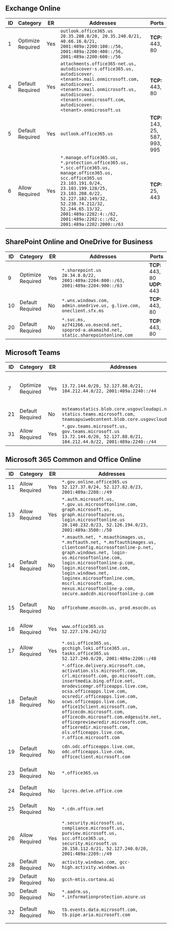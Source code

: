 <!--THIS FILE IS AUTOMATICALLY GENERATED. MANUAL CHANGES WILL BE OVERWRITTEN.-->
<!--Please contact the Office 365 Endpoints team with any questions.-->
<!--USGovGCCHigh endpoints version 2025013000-->
<!--File generated 2025-02-13 00:05:24.2675-->

## Exchange Online

ID | Category | ER | Addresses | Ports
-- | -------------------- | --- | ---------------------------------------------------------------------------------------------------------------------------------------------------------------------------------------------------------------------------------------------------------------------------------------------------- | -------------------------------
1 | Optimize<BR>Required | Yes | `outlook.office365.us`<BR>`20.35.208.0/20, 20.35.240.0/21, 40.66.16.0/21, 2001:489a:2200:100::/56, 2001:489a:2200:400::/56, 2001:489a:2200:600::/56` | **TCP:** 443, 80
4 | Default<BR>Required | Yes | `attachments.office365-net.us, autodiscover-s.office365.us, autodiscover.<tenant>.mail.onmicrosoft.com, autodiscover.<tenant>.mail.onmicrosoft.us, autodiscover.<tenant>.onmicrosoft.com, autodiscover.<tenant>.onmicrosoft.us` | **TCP:** 443, 80
5 | Default<BR>Required | Yes | `outlook.office365.us` | **TCP:** 143, 25, 587, 993, 995
6 | Allow<BR>Required | Yes | `*.manage.office365.us, *.protection.office365.us, *.scc.office365.us, manage.office365.us, scc.office365.us`<BR>`23.103.191.0/24, 23.103.199.128/25, 23.103.208.0/22, 52.227.182.149/32, 52.238.74.212/32, 52.244.65.13/32, 2001:489a:2202:4::/62, 2001:489a:2202:c::/62, 2001:489a:2202:2000::/63` | **TCP:** 25, 443

## SharePoint Online and OneDrive for Business

ID | Category | ER | Addresses | Ports
-- | -------------------- | --- | --------------------------------------------------------------------------------------- | --------------------------------
9 | Optimize<BR>Required | Yes | `*.sharepoint.us`<BR>`20.34.8.0/22, 2001:489a:2204:800::/63, 2001:489a:2204:900::/63` | **TCP:** 443, 80<BR>**UDP:** 443
10 | Default<BR>Required | No | `*.wns.windows.com, admin.onedrive.us, g.live.com, oneclient.sfx.ms` | **TCP:** 443, 80
20 | Default<BR>Required | No | `*.svc.ms, az741266.vo.msecnd.net, spoprod-a.akamaihd.net, static.sharepointonline.com` | **TCP:** 443, 80

## Microsoft Teams

ID | Category | ER | Addresses | Ports
-- | -------------------- | --- | ---------------------------------------------------------------------------------------------------------------------------- | -------------------------------
7 | Optimize<BR>Required | Yes | `13.72.144.0/20, 52.127.88.0/21, 104.212.44.0/22, 2001:489a:2240::/44` | **UDP:** 3478, 3479, 3480, 3481
21 | Default<BR>Required | No | `msteamsstatics.blob.core.usgovcloudapi.net, statics.teams.microsoft.com, teamsapuiwebcontent.blob.core.usgovcloudapi.net` | **TCP:** 443
31 | Allow<BR>Required | Yes | `*.gov.teams.microsoft.us, gov.teams.microsoft.us`<BR>`13.72.144.0/20, 52.127.88.0/21, 104.212.44.0/22, 2001:489a:2240::/44` | **TCP:**  443, 80

## Microsoft 365 Common and Office Online

ID | Category | ER | Addresses | Ports
-- | ------------------- | --- | ----------------------------------------------------------------------------------------------------------------------------------------------------------------------------------------------------------------------------------------------------------------------------------------------------------------------------------------------------------------------------------------------------------------------------------------------------------------- | ----------------
11 | Allow<BR>Required | Yes | `*.gov.online.office365.us`<BR>`52.127.37.0/24, 52.127.82.0/23, 2001:489a:2208::/49` | **TCP:** 443
13 | Allow<BR>Required | Yes | `*.auth.microsoft.us, *.gov.us.microsoftonline.com, graph.microsoft.us, graph.microsoftazure.us, login.microsoftonline.us`<BR>`20.140.232.0/23, 52.126.194.0/23, 2001:489a:3500::/50` | **TCP:** 443
14 | Default<BR>Required | No | `*.msauth.net, *.msauthimages.us, *.msftauth.net, *.msftauthimages.us, clientconfig.microsoftonline-p.net, graph.windows.net, login-us.microsoftonline.com, login.microsoftonline-p.com, login.microsoftonline.com, login.windows.net, loginex.microsoftonline.com, mscrl.microsoft.com, nexus.microsoftonline-p.com, secure.aadcdn.microsoftonline-p.com` | **TCP:** 443
15 | Default<BR>Required | No | `officehome.msocdn.us, prod.msocdn.us` | **TCP:** 443, 80
16 | Allow<BR>Required | Yes | `www.office365.us`<BR>`52.227.170.242/32` | **TCP:** 443, 80
17 | Allow<BR>Required | Yes | `*.osi.office365.us, gcchigh.loki.office365.us, tasks.office365.us`<BR>`52.127.240.0/20, 2001:489a:2206::/48` | **TCP:** 443
18 | Default<BR>Required | No | `*.office.delivery.microsoft.com, activation.sls.microsoft.com, crl.microsoft.com, go.microsoft.com, insertmedia.bing.office.net, mrodevicemgr.officeapps.live.com, ocsa.officeapps.live.com, ocsredir.officeapps.live.com, ocws.officeapps.live.com, office15client.microsoft.com, officecdn.microsoft.com, officecdn.microsoft.com.edgesuite.net, officepreviewredir.microsoft.com, officeredir.microsoft.com, ols.officeapps.live.com, r.office.microsoft.com` | **TCP:** 443, 80
19 | Default<BR>Required | No | `cdn.odc.officeapps.live.com, odc.officeapps.live.com, officeclient.microsoft.com` | **TCP:** 443, 80
23 | Default<BR>Required | No | `*.office365.us` | **TCP:** 443, 80
24 | Default<BR>Required | No | `lpcres.delve.office.com` | **TCP:** 443
25 | Default<BR>Required | No | `*.cdn.office.net` | **TCP:** 443, 80
26 | Allow<BR>Required | Yes | `*.security.microsoft.us, compliance.microsoft.us, purview.microsoft.us, scc.office365.us, security.microsoft.us`<BR>`20.158.112.0/21, 52.127.240.0/20, 2001:489a:2209::/49` | **TCP:** 443, 80
28 | Default<BR>Required | No | `activity.windows.com, gcc-high.activity.windows.us` | **TCP:** 443
29 | Default<BR>Required | No | `gcch-mtis.cortana.ai` | **TCP:** 443
30 | Default<BR>Required | No | `*.aadrm.us, *.informationprotection.azure.us` | **TCP:** 443
32 | Default<BR>Required | No | `tb.events.data.microsoft.com, tb.pipe.aria.microsoft.com` | **TCP:** 443, 80
